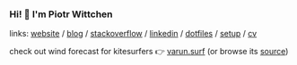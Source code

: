 ### Hi! 👋 I'm Piotr Wittchen

links: [website](https://wittchen.io/) / [blog](https://wittchen.io/posts) / [stackoverflow](https://stackoverflow.com/users/1150795/piotr-wittchen) / [linkedin](https://www.linkedin.com/in/pwittchen/) / [dotfiles](https://github.com/pwittchen/dotfiles) / [setup](https://wittchen.io/setup/) / [cv](https://github.com/pwittchen/cv/blob/master/piotr_wittchen_cv.pdf) 

check out wind forecast for kitesurfers 👉 [varun.surf](https://varun.surf) (or browse its [source](https://github.com/pwittchen/varun.surf))
